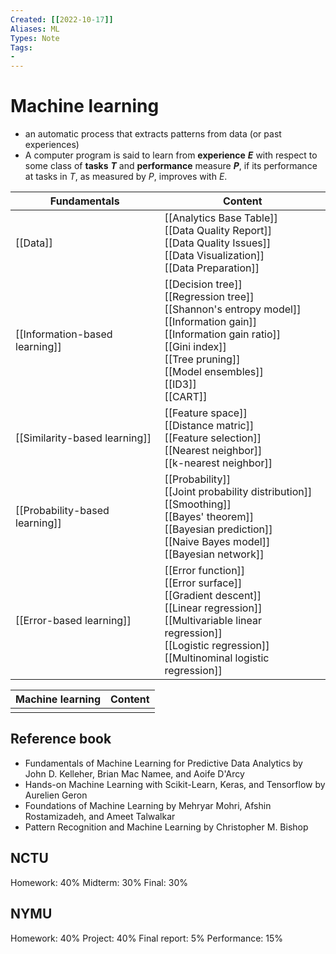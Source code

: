 ```yaml
---
Created: [[2022-10-17]]
Aliases: ML
Types: Note
Tags: 
- 
---
```

# Machine learning
- an automatic process that extracts patterns from data (or past experiences)
- A computer program is said to learn from **experience** ***E*** with respect to some class of **tasks** ***T*** and **performance** measure ***P***, if its performance at tasks in *T*, as measured by  *P*, improves with *E*. 

| Fundamentals                   | Content                                                                                                                                                                                                           |
| ------------------------------ | ----------------------------------------------------------------------------------------------------------------------------------------------------------------------------------------------------------------- |
| [[Data]]                       | [[Analytics Base Table]]<br>[[Data Quality Report]]<br>[[Data Quality Issues]]<br>[[Data Visualization]]<br>[[Data Preparation]]                                                                                  |
| [[Information-based learning]] | [[Decision tree]]<br>[[Regression tree]]<br>[[Shannon's entropy model]]<br>[[Information gain]]<br>[[Information gain ratio]]<br>[[Gini index]]<br>[[Tree pruning]]<br>[[Model ensembles]]<br>[[ID3]]<br>[[CART]] |
| [[Similarity-based learning]]  | [[Feature space]]<br>[[Distance matric]]<br>[[Feature selection]]<br>[[Nearest neighbor]]<br>[[k-nearest neighbor]]                                                                                               |
| [[Probability-based learning]] | [[Probability]]<br>[[Joint probability distribution]]<br>[[Smoothing]]<br>[[Bayes' theorem]]<br>[[Bayesian prediction]]<br>[[Naive Bayes model]]<br>[[Bayesian network]]                                          |
| [[Error-based learning]]       | [[Error function]]<br>[[Error surface]]<br>[[Gradient descent]]<br>[[Linear regression]]<br>[[Multivariable linear regression]]<br>[[Logistic regression]]<br>[[Multinominal logistic regression]]                |

| Machine learning | Content |
| ---------------- | ------- |
|                  |         |

## Reference book
- Fundamentals of Machine Learning for Predictive Data Analytics by John D. Kelleher, Brian Mac Namee, and Aoife D'Arcy
- Hands-on Machine Learning with Scikit-Learn, Keras, and Tensorflow by Aurelien Geron
- Foundations of Machine Learning by Mehryar Mohri, Afshin Rostamizadeh, and Ameet Talwalkar
- Pattern Recognition and Machine Learning by Christopher M. Bishop

## NCTU
Homework: 40%
Midterm: 30%
Final: 30%

## NYMU
Homework: 40%
Project: 40%
Final report: 5%
Performance: 15%





